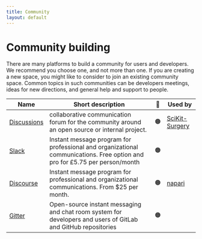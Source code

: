 ```yaml
---
title: Community
layout: default
---
```


# Community building
There are many platforms to build a community for users and developers.
We recommend you choose one, and not more than one.
If you are creating a new space, you might like to consider to join an existing community space.
Common topics in such communities can be developers meetings, ideas for new directions, and general help and support to people.

| Name                                                  | Short description                                                                                                        | 🚦 | Used by                                                                        |
|-------------------------------------------------------|--------------------------------------------------------------------------------------------------------------------------| ---- |--------------------------------------------------------------------------------|
| [Discussions](https://docs.github.com/en/discussions) | collaborative communication forum for the community around an open source or internal project.                | 🟠 | [SciKit-Surgery](https://github.com/SciKit-Surgery/scikit-surgery/discussions) |
| [Slack](https://slack.com/intl/en-gb/)                | Instant message program for professional and organizational communications. Free option and pro for £5.75 per person/month | 🟠 |  |
| [Discourse](https://discourse.org/)                   | Instant message program for professional and organizational communications. From $25 per month.                          | 🟠 | [napari](https://forum.image.sc/tag/napari) |
| [Gitter](https://gitter.im/)                      | Open-source instant messaging and chat room system for developers and users of GitLab and GitHub repositories            | 🟠 |  |

